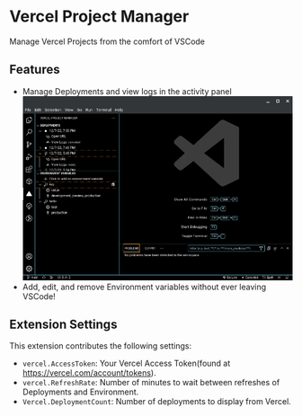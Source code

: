 # Vercel Project Manager

Manage Vercel Projects from the comfort of VSCode

## Features

- Manage Deployments and view logs in the activity panel
  ![Image of side panel](side-panel-screenshot.png)
- Add, edit, and remove Environment variables without ever leaving VSCode!

## Extension Settings

This extension contributes the following settings:

- `vercel.AccessToken`: Your Vercel Access Token(found at https://vercel.com/account/tokens).
- `vercel.RefreshRate`: Number of minutes to wait between refreshes of Deployments and Environment.
- `Vercel.DeploymentCount`: Number of deployments to display from Vercel.
